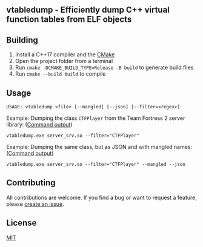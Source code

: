## vtabledump - Efficiently dump C++ virtual function tables from ELF objects

## Building
1. Install a C++17 compiler and the [CMake](https://cmake.org/)
2. Open the project folder from a terminal
3. Run `cmake -DCMAKE_BUILD_TYPE=Release -B build` to generate build files
4. Run `cmake --build build` to compile

## Usage
```
USAGE: vtabledump <file> [--mangled] [--json] [--filter=<regex>]
```

Example: Dumping the class `CTFPlayer` from the Team Fortress 2 server library: ([Command output](https://gist.github.com/hkva/aa9ffc72cf5e4d313c2cb05db8a59e36#file-example1-txt))
```
vtabledump.exe server_srv.so --filter="CTFPlayer"
```

Example: Dumping the same class, but as JSON and with mangled names: ([Command output](https://gist.github.com/hkva/aa9ffc72cf5e4d313c2cb05db8a59e36#file-example2-json))
```
vtabledump.exe server_srv.so --filter="CTFPlayer" --mangled --json
```

## Contributing

All contributions are welcome. If you find a bug or want to request a feature, please [create an issue](https://github.com/hkva/vtabledump/issues/new).

## License
[MIT](/LICENSE)
